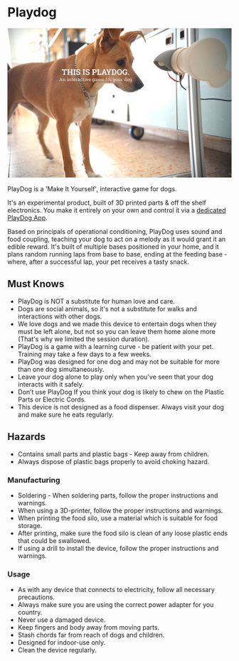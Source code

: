 # Playdog

![Playdog and dog](https://raw.githubusercontent.com/Roboplan/Playdog/master/imgs/cover.jpg)

PlayDog is a 'Make It Yourself', interactive game for dogs.

It's an experimental product, built of 3D printed parts & off the shelf electronics.
You make it entirely on your own and control it via a [dedicated PlayDog App](http://roboplan.github.io/Playdog).

Based on principals of operational conditioning, PlayDog uses sound and food coupling,
teaching your dog to act on a melody as it would grant it an edible reward. 
It's built of multiple bases positioned in your home, and it plans random 
running laps from base to base, ending at the feeding base - where, after 
a successful lap, your pet receives a tasty snack.


## Must Knows

* PlayDog is NOT a substitute for human love and care.
* Dogs are social animals, so it's not a substitute for walks and interactions with other dogs.
* We love dogs and we made this device to entertain dogs when they must be left alone, but not so you can leave them home alone more (That's why we limited the session duration).
* PlayDog is a game with a learning curve - be patient with your pet. Training may take a few days to a few weeks.
* PlayDog was designed for one dog and may not be suitable for more than one dog simultaneously.
* Leave your dog alone to play only when you've seen that your dog interacts with it safely.
* Don’t use PlayDog If you think your dog is likely to chew on the Plastic Parts or Electric Cords.
* This device is not designed as a food dispenser. Always visit your dog and make sure he eats regularly.

## Hazards
* Contains small parts and plastic bags - Keep away from children.
* Always dispose of plastic bags properly to avoid choking hazard.

### Manufacturing

* Soldering - When soldering parts, follow the proper instructions and warnings.
* When using a 3D-printer, follow the proper instructions and warnings.
* When printing the food silo, use a material which is suitable for food storage.
* After printing, make sure the food silo is clean of any loose plastic ends that could be swallowed.
* If using a drill to install the device, follow the proper instructions and warnings.

### Usage
* As with any device that connects to electricity, follow all necessary precautions.
* Always make sure you are using the correct power adapter for you country.
* Never use a damaged device.
* Keep fingers and body away from moving parts.
* Stash chords far from reach of dogs and children.
* Designed for indoor-use only.
* Clean the device regularly.
